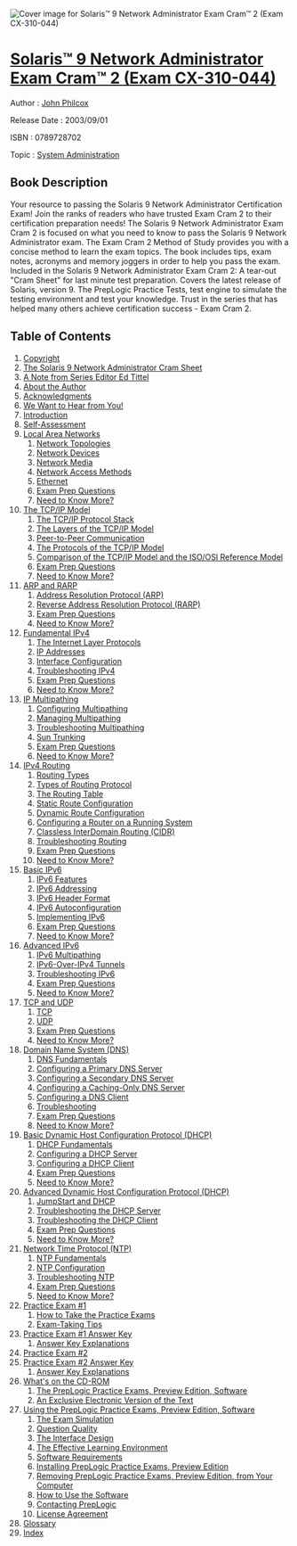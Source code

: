 ![Cover image for Solaris™ 9 Network Administrator Exam Cram™ 2 (Exam CX-310-044)](https://imgdetail.ebookreading.net/cover/cover/system_admin/EB0789728702.jpg)

[Solaris™ 9 Network Administrator Exam Cram™ 2 (Exam CX-310-044)](https://ebookreading.net/view/book/Solaris%E2%84%A2+9+Network+Administrator+Exam+Cram%E2%84%A2+2+%28Exam+CX-310-044%29-EB0789728702_1.html "Solaris™ 9 Network Administrator Exam Cram™ 2 (Exam CX-310-044)")
====================================================================================================================

Author : [John Philcox](https://ebookreading.net/search/author/John+Philcox)

Release Date : 2003/09/01

ISBN : 0789728702

Topic : [System Administration](https://ebookreading.net/search/category/system-administration)

Book Description
-----------------

Your resource to passing the Solaris 9 Network Administrator Certification Exam!
Join the ranks of readers who have trusted Exam Cram 2 to their certification preparation needs! The Solaris 9 Network Administrator Exam Cram 2 is focused on what you need to know to pass the Solaris 9 Network Administrator exam. The Exam Cram 2 Method of Study provides you with a concise method to learn the exam topics. The book includes tips, exam notes, acronyms and memory joggers in order to help you pass the exam.
Included in the Solaris 9 Network Administrator Exam Cram 2:
A tear-out "Cram Sheet" for last minute test preparation.
Covers the latest release of Solaris, version 9.
The PrepLogic Practice Tests, test engine to simulate the testing environment and test your knowledge.
Trust in the series that has helped many others achieve certification success - Exam Cram 2.
              
Table of Contents
-----------------

1. [Copyright](https://ebookreading.net/view/book/Solaris%E2%84%A2+9+Network+Administrator+Exam+Cram%E2%84%A2+2+%28Exam+CX-310-044%29-EB0789728702_1.html)
1. [The Solaris 9 Network Administrator Cram Sheet](https://ebookreading.net/view/book/Solaris%E2%84%A2+9+Network+Administrator+Exam+Cram%E2%84%A2+2+%28Exam+CX-310-044%29-EB0789728702_2.html)
1. [A Note from Series Editor Ed Tittel](https://ebookreading.net/view/book/Solaris%E2%84%A2+9+Network+Administrator+Exam+Cram%E2%84%A2+2+%28Exam+CX-310-044%29-EB0789728702_3.html)
1. [About the Author](https://ebookreading.net/view/book/Solaris%E2%84%A2+9+Network+Administrator+Exam+Cram%E2%84%A2+2+%28Exam+CX-310-044%29-EB0789728702_4.html)
1. [Acknowledgments](https://ebookreading.net/view/book/Solaris%E2%84%A2+9+Network+Administrator+Exam+Cram%E2%84%A2+2+%28Exam+CX-310-044%29-EB0789728702_5.html)
1. [We Want to Hear from You!](https://ebookreading.net/view/book/Solaris%E2%84%A2+9+Network+Administrator+Exam+Cram%E2%84%A2+2+%28Exam+CX-310-044%29-EB0789728702_6.html)
1. [Introduction](https://ebookreading.net/view/book/Solaris%E2%84%A2+9+Network+Administrator+Exam+Cram%E2%84%A2+2+%28Exam+CX-310-044%29-EB0789728702_7.html)
1. [Self-Assessment](https://ebookreading.net/view/book/Solaris%E2%84%A2+9+Network+Administrator+Exam+Cram%E2%84%A2+2+%28Exam+CX-310-044%29-EB0789728702_8.html)
1. [Local Area Networks](https://ebookreading.net/view/book/Solaris%E2%84%A2+9+Network+Administrator+Exam+Cram%E2%84%A2+2+%28Exam+CX-310-044%29-EB0789728702_9.html)
    1. [Network Topologies](https://ebookreading.net/view/book/Solaris%E2%84%A2+9+Network+Administrator+Exam+Cram%E2%84%A2+2+%28Exam+CX-310-044%29-EB0789728702_10.html)
    1. [Network Devices](https://ebookreading.net/view/book/Solaris%E2%84%A2+9+Network+Administrator+Exam+Cram%E2%84%A2+2+%28Exam+CX-310-044%29-EB0789728702_11.html)
    1. [Network Media](https://ebookreading.net/view/book/Solaris%E2%84%A2+9+Network+Administrator+Exam+Cram%E2%84%A2+2+%28Exam+CX-310-044%29-EB0789728702_12.html)
    1. [Network Access Methods](https://ebookreading.net/view/book/Solaris%E2%84%A2+9+Network+Administrator+Exam+Cram%E2%84%A2+2+%28Exam+CX-310-044%29-EB0789728702_13.html)
    1. [Ethernet](https://ebookreading.net/view/book/Solaris%E2%84%A2+9+Network+Administrator+Exam+Cram%E2%84%A2+2+%28Exam+CX-310-044%29-EB0789728702_14.html)
    1. [Exam Prep Questions](https://ebookreading.net/view/book/Solaris%E2%84%A2+9+Network+Administrator+Exam+Cram%E2%84%A2+2+%28Exam+CX-310-044%29-EB0789728702_15.html)
    1. [Need to Know More?](https://ebookreading.net/view/book/Solaris%E2%84%A2+9+Network+Administrator+Exam+Cram%E2%84%A2+2+%28Exam+CX-310-044%29-EB0789728702_16.html)
1. [The TCP/IP Model](https://ebookreading.net/view/book/Solaris%E2%84%A2+9+Network+Administrator+Exam+Cram%E2%84%A2+2+%28Exam+CX-310-044%29-EB0789728702_17.html)
    1. [The TCP/IP Protocol Stack](https://ebookreading.net/view/book/Solaris%E2%84%A2+9+Network+Administrator+Exam+Cram%E2%84%A2+2+%28Exam+CX-310-044%29-EB0789728702_18.html)
    1. [The Layers of the TCP/IP Model](https://ebookreading.net/view/book/Solaris%E2%84%A2+9+Network+Administrator+Exam+Cram%E2%84%A2+2+%28Exam+CX-310-044%29-EB0789728702_19.html)
    1. [Peer-to-Peer Communication](https://ebookreading.net/view/book/Solaris%E2%84%A2+9+Network+Administrator+Exam+Cram%E2%84%A2+2+%28Exam+CX-310-044%29-EB0789728702_20.html)
    1. [The Protocols of the TCP/IP Model](https://ebookreading.net/view/book/Solaris%E2%84%A2+9+Network+Administrator+Exam+Cram%E2%84%A2+2+%28Exam+CX-310-044%29-EB0789728702_21.html)
    1. [Comparison of the TCP/IP Model and the ISO/OSI Reference Model](https://ebookreading.net/view/book/Solaris%E2%84%A2+9+Network+Administrator+Exam+Cram%E2%84%A2+2+%28Exam+CX-310-044%29-EB0789728702_22.html)
    1. [Exam Prep Questions](https://ebookreading.net/view/book/Solaris%E2%84%A2+9+Network+Administrator+Exam+Cram%E2%84%A2+2+%28Exam+CX-310-044%29-EB0789728702_23.html)
    1. [Need to Know More?](https://ebookreading.net/view/book/Solaris%E2%84%A2+9+Network+Administrator+Exam+Cram%E2%84%A2+2+%28Exam+CX-310-044%29-EB0789728702_24.html)
1. [ARP and RARP](https://ebookreading.net/view/book/Solaris%E2%84%A2+9+Network+Administrator+Exam+Cram%E2%84%A2+2+%28Exam+CX-310-044%29-EB0789728702_25.html)
    1. [Address Resolution Protocol (ARP)](https://ebookreading.net/view/book/Solaris%E2%84%A2+9+Network+Administrator+Exam+Cram%E2%84%A2+2+%28Exam+CX-310-044%29-EB0789728702_26.html)
    1. [Reverse Address Resolution Protocol (RARP)](https://ebookreading.net/view/book/Solaris%E2%84%A2+9+Network+Administrator+Exam+Cram%E2%84%A2+2+%28Exam+CX-310-044%29-EB0789728702_27.html)
    1. [Exam Prep Questions](https://ebookreading.net/view/book/Solaris%E2%84%A2+9+Network+Administrator+Exam+Cram%E2%84%A2+2+%28Exam+CX-310-044%29-EB0789728702_28.html)
    1. [Need to Know More?](https://ebookreading.net/view/book/Solaris%E2%84%A2+9+Network+Administrator+Exam+Cram%E2%84%A2+2+%28Exam+CX-310-044%29-EB0789728702_29.html)
1. [Fundamental IPv4](https://ebookreading.net/view/book/Solaris%E2%84%A2+9+Network+Administrator+Exam+Cram%E2%84%A2+2+%28Exam+CX-310-044%29-EB0789728702_30.html)
    1. [The Internet Layer Protocols](https://ebookreading.net/view/book/Solaris%E2%84%A2+9+Network+Administrator+Exam+Cram%E2%84%A2+2+%28Exam+CX-310-044%29-EB0789728702_31.html)
    1. [IP Addresses](https://ebookreading.net/view/book/Solaris%E2%84%A2+9+Network+Administrator+Exam+Cram%E2%84%A2+2+%28Exam+CX-310-044%29-EB0789728702_32.html)
    1. [Interface Configuration](https://ebookreading.net/view/book/Solaris%E2%84%A2+9+Network+Administrator+Exam+Cram%E2%84%A2+2+%28Exam+CX-310-044%29-EB0789728702_33.html)
    1. [Troubleshooting IPv4](https://ebookreading.net/view/book/Solaris%E2%84%A2+9+Network+Administrator+Exam+Cram%E2%84%A2+2+%28Exam+CX-310-044%29-EB0789728702_34.html)
    1. [Exam Prep Questions](https://ebookreading.net/view/book/Solaris%E2%84%A2+9+Network+Administrator+Exam+Cram%E2%84%A2+2+%28Exam+CX-310-044%29-EB0789728702_35.html)
    1. [Need to Know More?](https://ebookreading.net/view/book/Solaris%E2%84%A2+9+Network+Administrator+Exam+Cram%E2%84%A2+2+%28Exam+CX-310-044%29-EB0789728702_36.html)
1. [IP Multipathing](https://ebookreading.net/view/book/Solaris%E2%84%A2+9+Network+Administrator+Exam+Cram%E2%84%A2+2+%28Exam+CX-310-044%29-EB0789728702_37.html)
    1. [Configuring Multipathing](https://ebookreading.net/view/book/Solaris%E2%84%A2+9+Network+Administrator+Exam+Cram%E2%84%A2+2+%28Exam+CX-310-044%29-EB0789728702_38.html)
    1. [Managing Multipathing](https://ebookreading.net/view/book/Solaris%E2%84%A2+9+Network+Administrator+Exam+Cram%E2%84%A2+2+%28Exam+CX-310-044%29-EB0789728702_39.html)
    1. [Troubleshooting Multipathing](https://ebookreading.net/view/book/Solaris%E2%84%A2+9+Network+Administrator+Exam+Cram%E2%84%A2+2+%28Exam+CX-310-044%29-EB0789728702_40.html)
    1. [Sun Trunking](https://ebookreading.net/view/book/Solaris%E2%84%A2+9+Network+Administrator+Exam+Cram%E2%84%A2+2+%28Exam+CX-310-044%29-EB0789728702_41.html)
    1. [Exam Prep Questions](https://ebookreading.net/view/book/Solaris%E2%84%A2+9+Network+Administrator+Exam+Cram%E2%84%A2+2+%28Exam+CX-310-044%29-EB0789728702_42.html)
    1. [Need to Know More?](https://ebookreading.net/view/book/Solaris%E2%84%A2+9+Network+Administrator+Exam+Cram%E2%84%A2+2+%28Exam+CX-310-044%29-EB0789728702_43.html)
1. [IPv4 Routing](https://ebookreading.net/view/book/Solaris%E2%84%A2+9+Network+Administrator+Exam+Cram%E2%84%A2+2+%28Exam+CX-310-044%29-EB0789728702_44.html)
    1. [Routing Types](https://ebookreading.net/view/book/Solaris%E2%84%A2+9+Network+Administrator+Exam+Cram%E2%84%A2+2+%28Exam+CX-310-044%29-EB0789728702_45.html)
    1. [Types of Routing Protocol](https://ebookreading.net/view/book/Solaris%E2%84%A2+9+Network+Administrator+Exam+Cram%E2%84%A2+2+%28Exam+CX-310-044%29-EB0789728702_46.html)
    1. [The Routing Table](https://ebookreading.net/view/book/Solaris%E2%84%A2+9+Network+Administrator+Exam+Cram%E2%84%A2+2+%28Exam+CX-310-044%29-EB0789728702_47.html)
    1. [Static Route Configuration](https://ebookreading.net/view/book/Solaris%E2%84%A2+9+Network+Administrator+Exam+Cram%E2%84%A2+2+%28Exam+CX-310-044%29-EB0789728702_48.html)
    1. [Dynamic Route Configuration](https://ebookreading.net/view/book/Solaris%E2%84%A2+9+Network+Administrator+Exam+Cram%E2%84%A2+2+%28Exam+CX-310-044%29-EB0789728702_49.html)
    1. [Configuring a Router on a Running System](https://ebookreading.net/view/book/Solaris%E2%84%A2+9+Network+Administrator+Exam+Cram%E2%84%A2+2+%28Exam+CX-310-044%29-EB0789728702_50.html)
    1. [Classless InterDomain Routing (CIDR)](https://ebookreading.net/view/book/Solaris%E2%84%A2+9+Network+Administrator+Exam+Cram%E2%84%A2+2+%28Exam+CX-310-044%29-EB0789728702_51.html)
    1. [Troubleshooting Routing](https://ebookreading.net/view/book/Solaris%E2%84%A2+9+Network+Administrator+Exam+Cram%E2%84%A2+2+%28Exam+CX-310-044%29-EB0789728702_52.html)
    1. [Exam Prep Questions](https://ebookreading.net/view/book/Solaris%E2%84%A2+9+Network+Administrator+Exam+Cram%E2%84%A2+2+%28Exam+CX-310-044%29-EB0789728702_53.html)
    1. [Need to Know More?](https://ebookreading.net/view/book/Solaris%E2%84%A2+9+Network+Administrator+Exam+Cram%E2%84%A2+2+%28Exam+CX-310-044%29-EB0789728702_54.html)
1. [Basic IPv6](https://ebookreading.net/view/book/Solaris%E2%84%A2+9+Network+Administrator+Exam+Cram%E2%84%A2+2+%28Exam+CX-310-044%29-EB0789728702_55.html)
    1. [IPv6 Features](https://ebookreading.net/view/book/Solaris%E2%84%A2+9+Network+Administrator+Exam+Cram%E2%84%A2+2+%28Exam+CX-310-044%29-EB0789728702_56.html)
    1. [IPv6 Addressing](https://ebookreading.net/view/book/Solaris%E2%84%A2+9+Network+Administrator+Exam+Cram%E2%84%A2+2+%28Exam+CX-310-044%29-EB0789728702_57.html)
    1. [IPv6 Header Format](https://ebookreading.net/view/book/Solaris%E2%84%A2+9+Network+Administrator+Exam+Cram%E2%84%A2+2+%28Exam+CX-310-044%29-EB0789728702_58.html)
    1. [IPv6 Autoconfiguration](https://ebookreading.net/view/book/Solaris%E2%84%A2+9+Network+Administrator+Exam+Cram%E2%84%A2+2+%28Exam+CX-310-044%29-EB0789728702_59.html)
    1. [Implementing IPv6](https://ebookreading.net/view/book/Solaris%E2%84%A2+9+Network+Administrator+Exam+Cram%E2%84%A2+2+%28Exam+CX-310-044%29-EB0789728702_60.html)
    1. [Exam Prep Questions](https://ebookreading.net/view/book/Solaris%E2%84%A2+9+Network+Administrator+Exam+Cram%E2%84%A2+2+%28Exam+CX-310-044%29-EB0789728702_61.html)
    1. [Need to Know More?](https://ebookreading.net/view/book/Solaris%E2%84%A2+9+Network+Administrator+Exam+Cram%E2%84%A2+2+%28Exam+CX-310-044%29-EB0789728702_62.html)
1. [Advanced IPv6](https://ebookreading.net/view/book/Solaris%E2%84%A2+9+Network+Administrator+Exam+Cram%E2%84%A2+2+%28Exam+CX-310-044%29-EB0789728702_63.html)
    1. [IPv6 Multipathing](https://ebookreading.net/view/book/Solaris%E2%84%A2+9+Network+Administrator+Exam+Cram%E2%84%A2+2+%28Exam+CX-310-044%29-EB0789728702_64.html)
    1. [IPv6-Over-IPv4 Tunnels](https://ebookreading.net/view/book/Solaris%E2%84%A2+9+Network+Administrator+Exam+Cram%E2%84%A2+2+%28Exam+CX-310-044%29-EB0789728702_65.html)
    1. [Troubleshooting IPv6](https://ebookreading.net/view/book/Solaris%E2%84%A2+9+Network+Administrator+Exam+Cram%E2%84%A2+2+%28Exam+CX-310-044%29-EB0789728702_66.html)
    1. [Exam Prep Questions](https://ebookreading.net/view/book/Solaris%E2%84%A2+9+Network+Administrator+Exam+Cram%E2%84%A2+2+%28Exam+CX-310-044%29-EB0789728702_67.html)
    1. [Need to Know More?](https://ebookreading.net/view/book/Solaris%E2%84%A2+9+Network+Administrator+Exam+Cram%E2%84%A2+2+%28Exam+CX-310-044%29-EB0789728702_68.html)
1. [TCP and UDP](https://ebookreading.net/view/book/Solaris%E2%84%A2+9+Network+Administrator+Exam+Cram%E2%84%A2+2+%28Exam+CX-310-044%29-EB0789728702_69.html)
    1. [TCP](https://ebookreading.net/view/book/Solaris%E2%84%A2+9+Network+Administrator+Exam+Cram%E2%84%A2+2+%28Exam+CX-310-044%29-EB0789728702_70.html)
    1. [UDP](https://ebookreading.net/view/book/Solaris%E2%84%A2+9+Network+Administrator+Exam+Cram%E2%84%A2+2+%28Exam+CX-310-044%29-EB0789728702_71.html)
    1. [Exam Prep Questions](https://ebookreading.net/view/book/Solaris%E2%84%A2+9+Network+Administrator+Exam+Cram%E2%84%A2+2+%28Exam+CX-310-044%29-EB0789728702_72.html)
    1. [Need to Know More?](https://ebookreading.net/view/book/Solaris%E2%84%A2+9+Network+Administrator+Exam+Cram%E2%84%A2+2+%28Exam+CX-310-044%29-EB0789728702_73.html)
1. [Domain Name System (DNS)](https://ebookreading.net/view/book/Solaris%E2%84%A2+9+Network+Administrator+Exam+Cram%E2%84%A2+2+%28Exam+CX-310-044%29-EB0789728702_74.html)
    1. [DNS Fundamentals](https://ebookreading.net/view/book/Solaris%E2%84%A2+9+Network+Administrator+Exam+Cram%E2%84%A2+2+%28Exam+CX-310-044%29-EB0789728702_75.html)
    1. [Configuring a Primary DNS Server](https://ebookreading.net/view/book/Solaris%E2%84%A2+9+Network+Administrator+Exam+Cram%E2%84%A2+2+%28Exam+CX-310-044%29-EB0789728702_76.html)
    1. [Configuring a Secondary DNS Server](https://ebookreading.net/view/book/Solaris%E2%84%A2+9+Network+Administrator+Exam+Cram%E2%84%A2+2+%28Exam+CX-310-044%29-EB0789728702_77.html)
    1. [Configuring a Caching-Only DNS Server](https://ebookreading.net/view/book/Solaris%E2%84%A2+9+Network+Administrator+Exam+Cram%E2%84%A2+2+%28Exam+CX-310-044%29-EB0789728702_78.html)
    1. [Configuring a DNS Client](https://ebookreading.net/view/book/Solaris%E2%84%A2+9+Network+Administrator+Exam+Cram%E2%84%A2+2+%28Exam+CX-310-044%29-EB0789728702_79.html)
    1. [Troubleshooting](https://ebookreading.net/view/book/Solaris%E2%84%A2+9+Network+Administrator+Exam+Cram%E2%84%A2+2+%28Exam+CX-310-044%29-EB0789728702_80.html)
    1. [Exam Prep Questions](https://ebookreading.net/view/book/Solaris%E2%84%A2+9+Network+Administrator+Exam+Cram%E2%84%A2+2+%28Exam+CX-310-044%29-EB0789728702_81.html)
    1. [Need to Know More?](https://ebookreading.net/view/book/Solaris%E2%84%A2+9+Network+Administrator+Exam+Cram%E2%84%A2+2+%28Exam+CX-310-044%29-EB0789728702_82.html)
1. [Basic Dynamic Host Configuration Protocol (DHCP)](https://ebookreading.net/view/book/Solaris%E2%84%A2+9+Network+Administrator+Exam+Cram%E2%84%A2+2+%28Exam+CX-310-044%29-EB0789728702_83.html)
    1. [DHCP Fundamentals](https://ebookreading.net/view/book/Solaris%E2%84%A2+9+Network+Administrator+Exam+Cram%E2%84%A2+2+%28Exam+CX-310-044%29-EB0789728702_84.html)
    1. [Configuring a DHCP Server](https://ebookreading.net/view/book/Solaris%E2%84%A2+9+Network+Administrator+Exam+Cram%E2%84%A2+2+%28Exam+CX-310-044%29-EB0789728702_85.html)
    1. [Configuring a DHCP Client](https://ebookreading.net/view/book/Solaris%E2%84%A2+9+Network+Administrator+Exam+Cram%E2%84%A2+2+%28Exam+CX-310-044%29-EB0789728702_86.html)
    1. [Exam Prep Questions](https://ebookreading.net/view/book/Solaris%E2%84%A2+9+Network+Administrator+Exam+Cram%E2%84%A2+2+%28Exam+CX-310-044%29-EB0789728702_87.html)
    1. [Need to Know More?](https://ebookreading.net/view/book/Solaris%E2%84%A2+9+Network+Administrator+Exam+Cram%E2%84%A2+2+%28Exam+CX-310-044%29-EB0789728702_88.html)
1. [Advanced Dynamic Host Configuration Protocol (DHCP)](https://ebookreading.net/view/book/Solaris%E2%84%A2+9+Network+Administrator+Exam+Cram%E2%84%A2+2+%28Exam+CX-310-044%29-EB0789728702_89.html)
    1. [JumpStart and DHCP](https://ebookreading.net/view/book/Solaris%E2%84%A2+9+Network+Administrator+Exam+Cram%E2%84%A2+2+%28Exam+CX-310-044%29-EB0789728702_90.html)
    1. [Troubleshooting the DHCP Server](https://ebookreading.net/view/book/Solaris%E2%84%A2+9+Network+Administrator+Exam+Cram%E2%84%A2+2+%28Exam+CX-310-044%29-EB0789728702_91.html)
    1. [Troubleshooting the DHCP Client](https://ebookreading.net/view/book/Solaris%E2%84%A2+9+Network+Administrator+Exam+Cram%E2%84%A2+2+%28Exam+CX-310-044%29-EB0789728702_92.html)
    1. [Exam Prep Questions](https://ebookreading.net/view/book/Solaris%E2%84%A2+9+Network+Administrator+Exam+Cram%E2%84%A2+2+%28Exam+CX-310-044%29-EB0789728702_93.html)
    1. [Need to Know More?](https://ebookreading.net/view/book/Solaris%E2%84%A2+9+Network+Administrator+Exam+Cram%E2%84%A2+2+%28Exam+CX-310-044%29-EB0789728702_94.html)
1. [Network Time Protocol (NTP)](https://ebookreading.net/view/book/Solaris%E2%84%A2+9+Network+Administrator+Exam+Cram%E2%84%A2+2+%28Exam+CX-310-044%29-EB0789728702_95.html)
    1. [NTP Fundamentals](https://ebookreading.net/view/book/Solaris%E2%84%A2+9+Network+Administrator+Exam+Cram%E2%84%A2+2+%28Exam+CX-310-044%29-EB0789728702_96.html)
    1. [NTP Configuration](https://ebookreading.net/view/book/Solaris%E2%84%A2+9+Network+Administrator+Exam+Cram%E2%84%A2+2+%28Exam+CX-310-044%29-EB0789728702_97.html)
    1. [Troubleshooting NTP](https://ebookreading.net/view/book/Solaris%E2%84%A2+9+Network+Administrator+Exam+Cram%E2%84%A2+2+%28Exam+CX-310-044%29-EB0789728702_98.html)
    1. [Exam Prep Questions](https://ebookreading.net/view/book/Solaris%E2%84%A2+9+Network+Administrator+Exam+Cram%E2%84%A2+2+%28Exam+CX-310-044%29-EB0789728702_99.html)
    1. [Need to Know More?](https://ebookreading.net/view/book/Solaris%E2%84%A2+9+Network+Administrator+Exam+Cram%E2%84%A2+2+%28Exam+CX-310-044%29-EB0789728702_100.html)
1. [Practice Exam #1](https://ebookreading.net/view/book/Solaris%E2%84%A2+9+Network+Administrator+Exam+Cram%E2%84%A2+2+%28Exam+CX-310-044%29-EB0789728702_101.html)
    1. [How to Take the Practice Exams](https://ebookreading.net/view/book/Solaris%E2%84%A2+9+Network+Administrator+Exam+Cram%E2%84%A2+2+%28Exam+CX-310-044%29-EB0789728702_102.html)
    1. [Exam-Taking Tips](https://ebookreading.net/view/book/Solaris%E2%84%A2+9+Network+Administrator+Exam+Cram%E2%84%A2+2+%28Exam+CX-310-044%29-EB0789728702_103.html)
1. [Practice Exam #1 Answer Key](https://ebookreading.net/view/book/Solaris%E2%84%A2+9+Network+Administrator+Exam+Cram%E2%84%A2+2+%28Exam+CX-310-044%29-EB0789728702_104.html)
    1. [Answer Key Explanations](https://ebookreading.net/view/book/Solaris%E2%84%A2+9+Network+Administrator+Exam+Cram%E2%84%A2+2+%28Exam+CX-310-044%29-EB0789728702_105.html)
1. [Practice Exam #2](https://ebookreading.net/view/book/Solaris%E2%84%A2+9+Network+Administrator+Exam+Cram%E2%84%A2+2+%28Exam+CX-310-044%29-EB0789728702_106.html)
1. [Practice Exam #2 Answer Key](https://ebookreading.net/view/book/Solaris%E2%84%A2+9+Network+Administrator+Exam+Cram%E2%84%A2+2+%28Exam+CX-310-044%29-EB0789728702_107.html)
    1. [Answer Key Explanations](https://ebookreading.net/view/book/Solaris%E2%84%A2+9+Network+Administrator+Exam+Cram%E2%84%A2+2+%28Exam+CX-310-044%29-EB0789728702_108.html)
1. [What&#39;s on the CD-ROM](https://ebookreading.net/view/book/Solaris%E2%84%A2+9+Network+Administrator+Exam+Cram%E2%84%A2+2+%28Exam+CX-310-044%29-EB0789728702_109.html)
    1. [The PrepLogic Practice Exams, Preview Edition, Software](https://ebookreading.net/view/book/Solaris%E2%84%A2+9+Network+Administrator+Exam+Cram%E2%84%A2+2+%28Exam+CX-310-044%29-EB0789728702_110.html)
    1. [An Exclusive Electronic Version of the Text](https://ebookreading.net/view/book/Solaris%E2%84%A2+9+Network+Administrator+Exam+Cram%E2%84%A2+2+%28Exam+CX-310-044%29-EB0789728702_111.html)
1. [Using the PrepLogic Practice Exams, Preview Edition, Software](https://ebookreading.net/view/book/Solaris%E2%84%A2+9+Network+Administrator+Exam+Cram%E2%84%A2+2+%28Exam+CX-310-044%29-EB0789728702_112.html)
    1. [The Exam Simulation](https://ebookreading.net/view/book/Solaris%E2%84%A2+9+Network+Administrator+Exam+Cram%E2%84%A2+2+%28Exam+CX-310-044%29-EB0789728702_113.html)
    1. [Question Quality](https://ebookreading.net/view/book/Solaris%E2%84%A2+9+Network+Administrator+Exam+Cram%E2%84%A2+2+%28Exam+CX-310-044%29-EB0789728702_114.html)
    1. [The Interface Design](https://ebookreading.net/view/book/Solaris%E2%84%A2+9+Network+Administrator+Exam+Cram%E2%84%A2+2+%28Exam+CX-310-044%29-EB0789728702_115.html)
    1. [The Effective Learning Environment](https://ebookreading.net/view/book/Solaris%E2%84%A2+9+Network+Administrator+Exam+Cram%E2%84%A2+2+%28Exam+CX-310-044%29-EB0789728702_116.html)
    1. [Software Requirements](https://ebookreading.net/view/book/Solaris%E2%84%A2+9+Network+Administrator+Exam+Cram%E2%84%A2+2+%28Exam+CX-310-044%29-EB0789728702_117.html)
    1. [Installing PrepLogic Practice Exams, Preview Edition](https://ebookreading.net/view/book/Solaris%E2%84%A2+9+Network+Administrator+Exam+Cram%E2%84%A2+2+%28Exam+CX-310-044%29-EB0789728702_118.html)
    1. [Removing PrepLogic Practice Exams, Preview Edition, from Your Computer](https://ebookreading.net/view/book/Solaris%E2%84%A2+9+Network+Administrator+Exam+Cram%E2%84%A2+2+%28Exam+CX-310-044%29-EB0789728702_119.html)
    1. [How to Use the Software](https://ebookreading.net/view/book/Solaris%E2%84%A2+9+Network+Administrator+Exam+Cram%E2%84%A2+2+%28Exam+CX-310-044%29-EB0789728702_120.html)
    1. [Contacting PrepLogic](https://ebookreading.net/view/book/Solaris%E2%84%A2+9+Network+Administrator+Exam+Cram%E2%84%A2+2+%28Exam+CX-310-044%29-EB0789728702_121.html)
    1. [License Agreement](https://ebookreading.net/view/book/Solaris%E2%84%A2+9+Network+Administrator+Exam+Cram%E2%84%A2+2+%28Exam+CX-310-044%29-EB0789728702_122.html)
1. [Glossary](https://ebookreading.net/view/book/Solaris%E2%84%A2+9+Network+Administrator+Exam+Cram%E2%84%A2+2+%28Exam+CX-310-044%29-EB0789728702_123.html)
1. [Index](https://ebookreading.net/view/book/Solaris%E2%84%A2+9+Network+Administrator+Exam+Cram%E2%84%A2+2+%28Exam+CX-310-044%29-EB0789728702_124.html)
